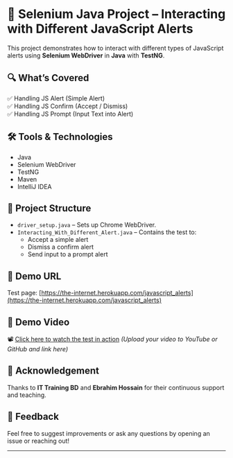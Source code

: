 # 🚨 Selenium Java Project – Interacting with Different JavaScript Alerts

This project demonstrates how to interact with different types of JavaScript alerts using **Selenium WebDriver** in **Java** with **TestNG**.

## 🔍 What’s Covered

✅ Handling JS Alert (Simple Alert)  
✅ Handling JS Confirm (Accept / Dismiss)  
✅ Handling JS Prompt (Input Text into Alert)

## 🛠 Tools & Technologies

- Java
- Selenium WebDriver
- TestNG
- Maven
- IntelliJ IDEA

## 📂 Project Structure

- `driver_setup.java` – Sets up Chrome WebDriver.
- `Interacting_With_Different_Alert.java` – Contains the test to:
  - Accept a simple alert
  - Dismiss a confirm alert
  - Send input to a prompt alert

## 🔗 Demo URL

Test page: [https://the-internet.herokuapp.com/javascript_alerts](https://the-internet.herokuapp.com/javascript_alerts)

## 🎥 Demo Video

📽️ [Click here to watch the test in action](#) *(Upload your video to YouTube or GitHub and link here)*

## 🤝 Acknowledgement

Thanks to **IT Training BD** and **Ebrahim Hossain** for their continuous support and teaching.

## 💬 Feedback

Feel free to suggest improvements or ask any questions by opening an issue or reaching out!

---
